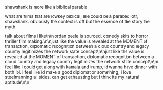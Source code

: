 shawshank is more like a biblical parable

what are films that are lowkey biblical, like could be a parable: lotr, shawshank. obviously the context is off but the essence of the story the myth

talk about films i like\n\njordan peele is sourced. comedy skits to horror thriller film making.\n\njust like the value is revealed at the MOMENT of transaction, diplomatic recognition between a cloud country and legacy country legitimizes the network state concept\n\njust like the value is revealed at the MOMENT of transaction, diplomatic recognition between a cloud country and legacy country legitimizes the network state concept\n\ni feel like i could get along with kamala and trump, id wanna have dinner with both lol. i feel like id make a good diplomat or something, i love steelmanning all sides. can get exhausting but i think its my natural aptitude\n\n